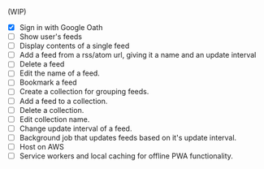 (WIP)
- [x] Sign in with Google Oath
- [ ] Show user's feeds
- [ ] Display contents of a single feed
- [ ] Add a feed from a rss/atom url, giving it a name and an update interval
- [ ] Delete a feed
- [ ] Edit the name of a feed.
- [ ] Bookmark a feed
- [ ] Create a collection for grouping feeds.
- [ ] Add a feed to a collection.
- [ ] Delete a collection.
- [ ] Edit collection name.
- [ ] Change update interval of a feed.
- [ ] Background job that updates feeds based on it's update interval.
- [ ] Host on AWS
- [ ] Service workers and local caching for offline PWA functionality.
